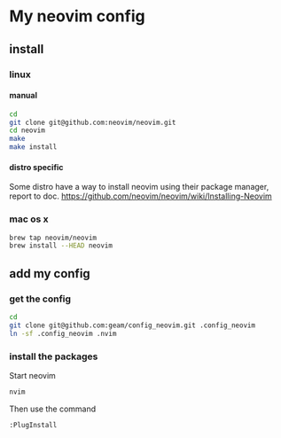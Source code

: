 # My neovim config
## install
### linux
#### manual
```bash
cd
git clone git@github.com:neovim/neovim.git
cd neovim
make
make install
```
#### distro specific
Some distro have a way to install neovim using their package manager, report to doc.
https://github.com/neovim/neovim/wiki/Installing-Neovim
### mac os x
```bash
brew tap neovim/neovim
brew install --HEAD neovim
```
## add my config
### get the config
```bash
cd
git clone git@github.com:geam/config_neovim.git .config_neovim
ln -sf .config_neovim .nvim
```
### install the packages
Start neovim
```bash
nvim
```
Then use the command
```vim
:PlugInstall
```
